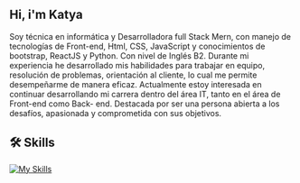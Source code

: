 
## Hi, i'm Katya
Soy técnica en informática y Desarrolladora  full Stack Mern, con manejo de tecnologías de Front-end, Html, CSS, JavaScript y conocimientos de bootstrap, ReactJS y  Python. Con nivel de Inglés B2.  Durante mi experiencia he desarrollado mis habilidades para trabajar en equipo, resolución de problemas, orientación al cliente, lo cual me permite desempeñarme de manera eficaz. Actualmente estoy interesada en continuar desarrollando mi carrera dentro del área IT, tanto en el área de Front-end como Back- end. Destacada por ser una persona abierta a los desafíos, apasionada y comprometida con sus
objetivos.

## 🛠 Skills
[![My Skills](https://skillicons.dev/icons?i=html,css,js,react,bootstrap,express,nodejs,py,mongodb,git,vscode,postman,github)](https://skillicons.dev)
